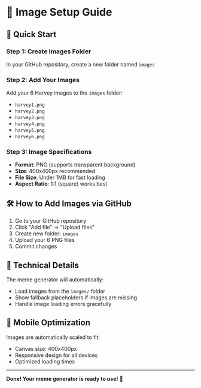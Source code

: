 # 📸 Image Setup Guide

## 🎯 Quick Start

### Step 1: Create Images Folder
In your GitHub repository, create a new folder named `images`

### Step 2: Add Your Images
Add your 6 Harvey images to the `images` folder:
- `harvey1.png`
- `harvey2.png` 
- `harvey3.png`
- `harvey4.png`
- `harvey5.png`
- `harvey6.png`

### Step 3: Image Specifications
- **Format**: PNG (supports transparent background)
- **Size**: 400x400px recommended
- **File Size**: Under 1MB for fast loading
- **Aspect Ratio**: 1:1 (square) works best

## 🛠️ How to Add Images via GitHub

1. Go to your GitHub repository
2. Click "Add file" → "Upload files"
3. Create new folder: `images`
4. Upload your 6 PNG files
5. Commit changes

## 🔧 Technical Details

The meme generator will automatically:
- Load images from the `images/` folder
- Show fallback placeholders if images are missing
- Handle image loading errors gracefully

## 📱 Mobile Optimization

Images are automatically scaled to fit:
- Canvas size: 400x400px
- Responsive design for all devices
- Optimized loading times

---

**Done! Your meme generator is ready to use!** 🎉
